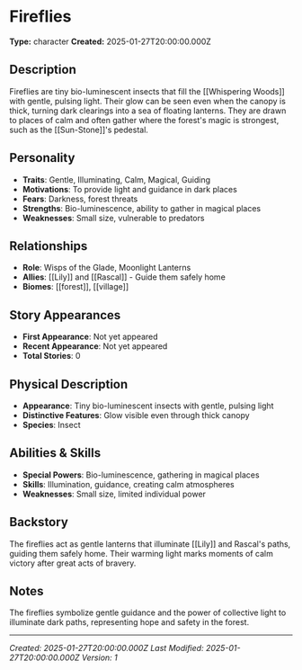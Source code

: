 # Fireflies

**Type:** character
**Created:** 2025-01-27T20:00:00.000Z

## Description

Fireflies are tiny bio-luminescent insects that fill the [[Whispering Woods]] with gentle, pulsing light. Their glow can be seen even when the canopy is thick, turning dark clearings into a sea of floating lanterns. They are drawn to places of calm and often gather where the forest's magic is strongest, such as the [[Sun-Stone]]'s pedestal.

## Personality

- **Traits**: Gentle, Illuminating, Calm, Magical, Guiding
- **Motivations**: To provide light and guidance in dark places
- **Fears**: Darkness, forest threats
- **Strengths**: Bio-luminescence, ability to gather in magical places
- **Weaknesses**: Small size, vulnerable to predators

## Relationships

- **Role**: Wisps of the Glade, Moonlight Lanterns
- **Allies**: [[Lily]] and [[Rascal]] - Guide them safely home
- **Biomes**: [[forest]], [[village]]

## Story Appearances

- **First Appearance**: Not yet appeared
- **Recent Appearance**: Not yet appeared
- **Total Stories**: 0

## Physical Description

- **Appearance**: Tiny bio-luminescent insects with gentle, pulsing light
- **Distinctive Features**: Glow visible even through thick canopy
- **Species**: Insect

## Abilities & Skills

- **Special Powers**: Bio-luminescence, gathering in magical places
- **Skills**: Illumination, guidance, creating calm atmospheres
- **Weaknesses**: Small size, limited individual power

## Backstory

The fireflies act as gentle lanterns that illuminate [[Lily]] and Rascal's paths, guiding them safely home. Their warming light marks moments of calm victory after great acts of bravery.

## Notes

The fireflies symbolize gentle guidance and the power of collective light to illuminate dark paths, representing hope and safety in the forest.

---
*Created: 2025-01-27T20:00:00.000Z*
*Last Modified: 2025-01-27T20:00:00.000Z*
*Version: 1*
